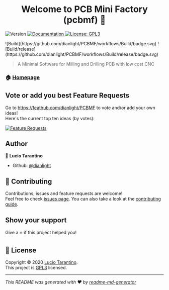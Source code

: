 <h1 align="center">Welcome to PCB Mini Factory (pcbmf) 👋</h1>
<p>
  <img alt="Version" src="https://img.shields.io/badge/version-0.0.1-blue.svg?cacheSeconds=2592000" />
  <a href="https://github.com/dianlight/PCBMF/wiki" target="_blank">
    <img alt="Documentation" src="https://img.shields.io/badge/documentation-yes-brightgreen.svg" />
  </a>
  <a href="https://github.com/dianlight/PCBMF/blob/main/LICENSE" target="_blank">
    <img alt="License: GPL3" src="https://img.shields.io/badge/License-GPL3-yellow.svg" />
  </a>
</p>
![Build](https://github.com/dianlight/PCBMF/workflows/Build/badge.svg)
![Build/release](https://github.com/dianlight/PCBMF/workflows/Build/release/badge.svg)

> A Minimal Software for Milling and Drilling PCB with low cost CNC




### 🏠 [Homepage](https://github.com/dianlight/PCBMF#readme)


## Vote or add you best Feature Requests

Go to https://feathub.com/dianlight/PCBMF to vote and/or add your own ideas!<br>
Here's the current top ten ideas (by votes):</br>

[![Feature Requests](https://feathub.com/dianlight/PCBMF?format=svg)](https://feathub.com/dianlight/PCBMF)

## Author

👤 **Lucio Tarantino**

* Github: [@dianlight](https://github.com/dianlight)

## 🤝 Contributing

Contributions, issues and feature requests are welcome!<br />Feel free to check [issues page](https://github.com/dianlight/PCBMF/issues). You can also take a look at the [contributing guide](git@github.com:dianlight/PCBMF/blob/master/CONTRIBUTING.md).

## Show your support

Give a ⭐️ if this project helped you!

## 📝 License

Copyright © 2020 [Lucio Tarantino](https://github.com/dianlight).<br />
This project is [GPL3](https://github.com/dianlight/PCBMF/blob/main/LICENSE) licensed.

***
_This README was generated with ❤️ by [readme-md-generator](https://github.com/kefranabg/readme-md-generator)_